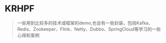 # KRHPF
> 一些用到比较多的技术或框架的demo,也会有一些封装，包括Kafka、Redis、Zookeeper、Flink、Netty、Dubbo、SpringCloud等学习的一些心得和案例
